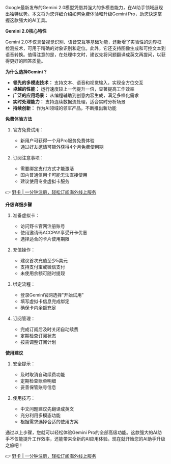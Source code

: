 Google最新发布的Gemini 2.0模型凭借其强大的多模态能力，在AI助手领域展现出独特优势。本文将为您详细介绍如何免费体验和升级Gemini Pro，助您快速掌握这款强大的AI工具。

**Gemini 2.0核心特性**

Gemini 2.0不仅具备视觉识别、语音交互等基础功能，还新增了实验性的边界框检测技术，可用于精确的对象识别和定位。此外，它还支持图像生成和可控文本到语音转换。值得注意的是，在处理中文时，建议先将问题翻译成英文再提问，以获得更好的回答质量。

**为什么选择Gemini？**

* **领先的多模态技术：** 支持文本、语音和视觉输入，实现全方位交互
* **卓越的性能：** 运行速度较上一代提升一倍，显著提高工作效率
* **广泛的应用场景：** 从编程辅助到创意内容生成，满足多样化需求
* **实时处理能力：** 支持连续数据流处理，适合实时分析场景
* **持续创新：** 作为AI领域的领军产品，不断推出新功能

**免费体验方法**

1. 官方免费试用：
   * 新用户可获得一个月Pro服务免费体验
   * 通过好友邀请可额外获得4个月免费使用期

2. 订阅注意事项：
   * 需要绑定支付方式才能激活
   * 国内普通信用卡可能无法直接使用
   * 建议使用专业虚拟卡服务

👉 [野卡 | 一分钟注册，轻松订阅海外线上服务](https://bit.ly/bewildcard)

**升级详细步骤**

1. 准备虚拟卡：
   * 访问野卡官网注册账号
   * 使用邀请码ACCPAY享受开卡优惠
   * 选择适合的卡片使用期限

2. 充值操作：
   * 建议首次充值至少5美元
   * 支持支付宝或微信支付
   * 未使用余额可随时提现

3. 绑定流程：
   * 登录Gemini官网选择"开始试用"
   * 填写虚拟卡信息完成绑定
   * 确保卡内余额充足

4. 订阅管理：
   * 完成订阅后及时关闭自动续费
   * 定期检查订阅状态
   * 按需调整订阅计划

**使用建议**

1. 安全提示：
   * 及时取消自动续费功能
   * 定期检查账单明细
   * 妥善保管账号信息

2. 使用技巧：
   * 中文问题建议先翻译成英文
   * 充分利用多模态功能
   * 根据需求选择合适的使用方案

通过以上步骤，您就可以轻松体验Gemini Pro的全部高级功能。这款强大的AI助手不仅能提升工作效率，还能带来全新的AI应用体验。现在就开始您的AI助手升级之旅吧！

👉 [野卡 | 一分钟注册，轻松订阅海外线上服务](https://bit.ly/bewildcard)